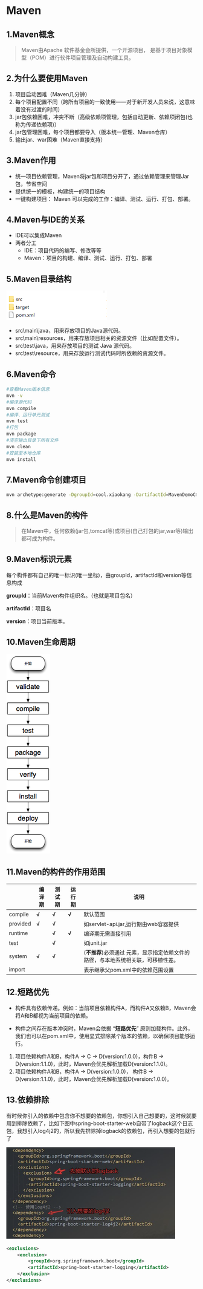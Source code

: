 # Maven

## 1.Maven概念

> Maven由Apache 软件基金会所提供，一个开源项目， 是基于项目对象模型（POM）进行软件项目管理及自动构建工具。

## 2.为什么要使用Maven

1. 项目启动困难（Maven几分钟）
2. 每个项目配置不同（跨所有项目的一致使用——对于新开发人员来说，这意味着没有过渡的时间）
3. jar包依赖困难，冲突不断（高级依赖项管理，包括自动更新、依赖项闭包(也称为传递依赖项)）
4. jar包管理困难，每个项目都要导入（版本统一管理、Maven仓库）
5. 输出jar、war困难（Maven直接支持）

## 3.Maven作用

- 统一项目依赖管理，Maven将jar包和项目分开了，通过依赖管理来管理Jar包，节省空间
- 提供统一的模板，构建统一的项目结构
- 一键构建项目： Maven 可以完成的工作：编译、测试、运行、打包、部署。  

## 4.Maven与IDE的关系

- IDE可以集成Maven
- 两者分工
  - IDE：项目代码的编写、修改等等
  - Maven：项目的构建、编译、测试、运行、打包、部署

## 5.Maven目录结构

![](directory-1.png)

- src\main\java，用来存放项目的Java源代码。
- src\main\resources，用来存放项目相关的资源文件（比如配置文件）。
- src\test\java，用来存放项目的测试 Java 源代码。
- src\test\resource，用来存放运行测试代码时所依赖的资源文件。

## 6.Maven命令

```bash
#查看Maven版本信息 
mvn -v
#编译源代码
mvn compile
#编译、运行单元测试
mvn test
#打包
mvn package
#清空输出目录下所有文件
mvn clean
#安装至本地仓库
mvn install
```

## 7.Maven命令创建项目

```bash
mvn archetype:generate -DgroupId=cool.xiaokang -DartifactId=MavenDemoCmd -Dversion=1.0-SNAPSHOT -Dpackage=cool.xiaokang -DarchetypeArtifactId=maven-archetype-quickstart
```

## 8.什么是Maven的构件

>  在Maven中，任何依赖(jar包,tomcat等)或项目(自己打包的jar,war等)输出都可成为构件。 

## 9.Maven标识元素

 每个构件都有自己的唯一标识(唯一坐标)，由groupId，artifactId和version等信息构成 

**groupId**：当前Maven构件组织名。（也就是项目包名）

**artifactId**：项目名

**version**：项目当前版本。

## 10.Maven生命周期

![](lifecycle.png)

## 11.Maven的构件的作用范围

|          | 编译期 | 测试期 | 运行期 | 说明                                                         |
| -------- | ------ | ------ | ------ | ------------------------------------------------------------ |
| compile  | **√**  | **√**  | **√**  | 默认范围                                                     |
| provided | **√**  | **√**  |        | 如servlet-api.jar,运行期由web容器提供                        |
| runtime  |        | **√**  | **√**  | 编译期无需直接引用                                           |
| test     |        | **√**  |        | 如junit.jar                                                  |
| system   | **√**  | **√**  |        | (**不推荐**)必须通过<systemPath> </systemPath>元素，显示指定依赖文件的路径，与本地系统相关联，可移植性差。 |
| import   |        |        |        | 表示继承父pom.xml中的依赖范围设置                            |

## 12.短路优先

- 构件具有依赖传递。例如：当前项目依赖构件A，而构件A又依赖B，Maven会将A和B都视为当前项目的依赖。

- 构件之间存在版本冲突时，Maven会依据 “**短路优先**” 原则加载构件。此外，我们也可以在pom.xml中，使用显式排除某个版本的依赖，以确保项目能够运行。

1. 项目依赖构件A和B，构件A → C → D(version:1.0.0)，构件B → D(version:1.1.0)，此时，Maven会优先解析加载D(version:1.1.0)。
2. 项目依赖构件A和B，构件A → D(version:1.0.0)， 构件B → D(version:1.1.0)，此时，Maven会优先解析加载D(version:1.0.0)。

## 13.依赖排除

有时候你引入的依赖中包含你不想要的依赖包，你想引入自己想要的，这时候就要用到排除依赖了，比如下图中spring-boot-starter-web自带了logback这个日志包，我想引入log4j2的，所以我先排除掉logback的依赖包，再引入想要的包就行了

![](dependency.png)

```xml
<exclusions>
    <exclusion>
        <groupId>org.springframework.boot</groupId>
        <artifactId>spring-boot-starter-logging</artifactId>
    </exclusion>
</exclusions>
```